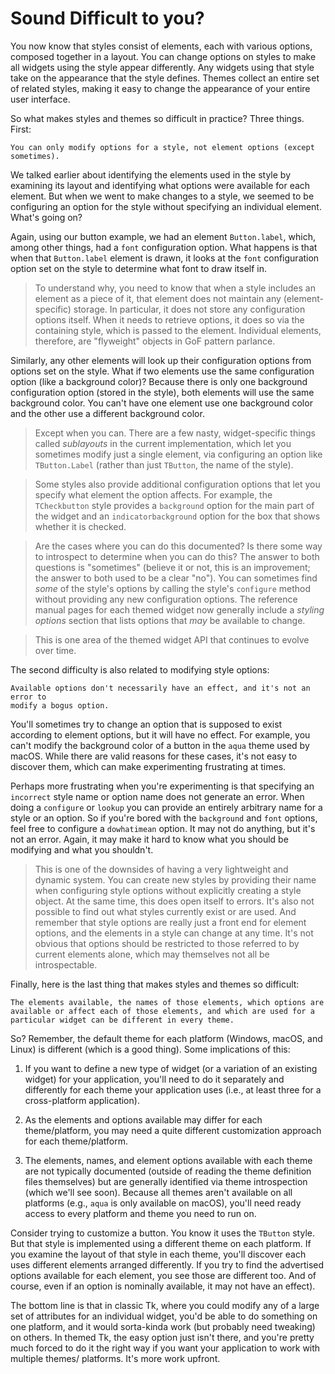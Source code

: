 # Sound Difficult to you?

You now know that styles consist of elements, each with various options,
composed together in a layout. You can change options on styles to make all
widgets using the style appear differently. Any widgets using that style take on
the appearance that the style defines. Themes collect an entire set of related
styles, making it easy to change the appearance of your entire user interface.

So what makes styles and themes so difficult in practice? Three things. First:

    You can only modify options for a style, not element options (except sometimes).

We talked earlier about identifying the elements used in the style by examining
its layout and identifying what options were available for each element. But
when we went to make changes to a style, we seemed to be configuring an option
for the style without specifying an individual element. What's going on?

Again, using our button example, we had an element `Button.label`, which, among
other things, had a `font` configuration option. What happens is that when that
`Button.label` element is drawn, it looks at the `font` configuration option set
on the style to determine what font to draw itself in.

> To understand why, you need to know that when a style includes an element as
a piece of it, that element does not maintain any (element-specific) storage. In
particular, it does not store any configuration options itself. When it needs to
retrieve options, it does so via the containing style, which is passed to the
element. Individual elements, therefore, are "flyweight" objects in GoF pattern
parlance.

Similarly, any other elements will look up their configuration options from
options set on the style. What if two elements use the same configuration option
(like a background color)? Because there is only one background configuration
option (stored in the style), both elements will use the same background color.
You can't have one element use one background color and the other use a
different background color.

> Except when you can. There are a few nasty, widget-specific things called
*sublayouts* in the current implementation, which let you sometimes modify just
a single element, via configuring an option like `TButton.Label` (rather than
just `TButton`, the name of the style).

> Some styles also provide additional configuration options that let you specify
what element the option affects. For example, the `TCheckbutton` style provides
a `background` option for the main part of the widget and an
`indicatorbackground` option for the box that shows whether it is checked.

> Are the cases where you can do this documented? Is there some way to
introspect to determine when you can do this? The answer to both questions is
"sometimes" (believe it or not, this is an improvement; the answer to both used
to be a clear "no"). You can sometimes find *some* of the style's options by
calling the style's `configure` method without providing any new configuration
options. The reference manual pages for each themed widget now generally include
a *styling options* section that lists options that *may* be available to
change.

> This is one area of the themed widget API that continues to evolve over time.

The second difficulty is also related to modifying style options:

    Available options don't necessarily have an effect, and it's not an error to
    modify a bogus option.

You'll sometimes try to change an option that is supposed to exist according to
element options, but it will have no effect. For example, you can't modify the
background color of a button in the `aqua` theme used by macOS. While there are
valid reasons for these cases, it's not easy to discover them, which can make
experimenting frustrating at times.

Perhaps more frustrating when you're experimenting is that specifying an
`incorrect` style name or option name does not generate an error. When doing a
`configure` or `lookup` you can provide an entirely arbitrary name for a style
or an option. So if you're bored with the `background` and `font` options, feel
free to configure a `dowhatimean` option. It may not do anything, but it's not
an error. Again, it may make it hard to know what you should be modifying and
what you shouldn't.

> This is one of the downsides of having a very lightweight and dynamic system.
You can create new styles by providing their name when configuring style options
without explicitly creating a style object. At the same time, this does open
itself to errors. It's also not possible to find out what styles currently exist
or are used. And remember that style options are really just a front end for
element options, and the elements in a style can change at any time. It's not
obvious that options should be restricted to those referred to by current
elements alone, which may themselves not all be introspectable.

Finally, here is the last thing that makes styles and themes so difficult:

    The elements available, the names of those elements, which options are
    available or affect each of those elements, and which are used for a
    particular widget can be different in every theme.

So? Remember, the default theme for each platform (Windows, macOS, and Linux) is
different (which is a good thing). Some implications of this:

1. If you want to define a new type of widget (or a variation of an existing
widget) for your application, you'll need to do it separately and differently
for each theme your application uses (i.e., at least three for a cross-platform
application).

2. As the elements and options available may differ for each theme/platform, you
may need a quite different customization approach for each theme/platform.

3. The elements, names, and element options available with each theme are not
typically documented (outside of reading the theme definition files themselves)
but are generally identified via theme introspection (which we'll see soon).
Because all themes aren't available on all platforms (e.g., `aqua` is only
available on macOS), you'll need ready access to every platform and theme you
need to run on. 

Consider trying to customize a button. You know it uses the `TButton` style. But
that style is implemented using a different theme on each platform. If you
examine the layout of that style in each theme, you'll discover each uses
different elements arranged differently. If you try to find the advertised
options available for each element, you see those are different too. And of
course, even if an option is nominally available, it may not have an effect).

The bottom line is that in classic Tk, where you could modify any of a large set
of attributes for an individual widget, you'd be able to do something on one
platform, and it would sorta-kinda work (but probably need tweaking) on others.
In themed Tk, the easy option just isn't there, and you're pretty much forced to
do it the right way if you want your application to work with multiple themes/
platforms. It's more work upfront.
